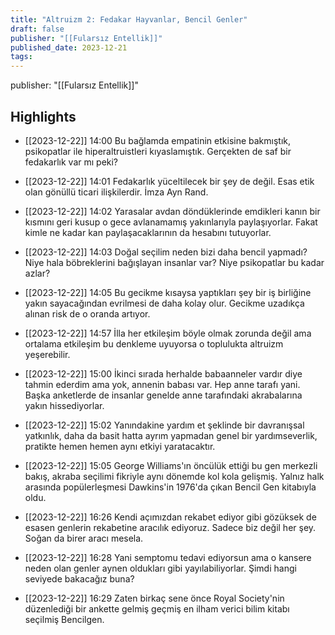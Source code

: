 ```yaml
---
title: "Altruizm 2: Fedakar Hayvanlar, Bencil Genler"
draft: false
publisher: "[[Fularsız Entellik]]"
published_date: 2023-12-21
tags:
---
```

publisher: "[[Fularsız Entellik]]"


## Highlights
* [[2023-12-22]] 14:00  Bu bağlamda empatinin etkisine bakmıştık, psikopatlar ile hiperaltruistleri kıyaslamıştık. Gerçekten de saf bir fedakarlık var mı peki?

* [[2023-12-22]] 14:01  Fedakarlık yüceltilecek bir şey de değil. Esas etik olan gönüllü ticari ilişkilerdir. İmza Ayn Rand.

* [[2023-12-22]] 14:02  Yarasalar avdan döndüklerinde emdikleri kanın bir kısmını geri kusup o gece avlanamamış yakınlarıyla paylaşıyorlar. Fakat kimle ne kadar kan paylaşacaklarının da hesabını tutuyorlar.

* [[2023-12-22]] 14:03  Doğal seçilim neden bizi daha bencil yapmadı? Niye hala böbreklerini bağışlayan insanlar var? Niye psikopatlar bu kadar azlar?

* [[2023-12-22]] 14:05  Bu gecikme kısaysa yaptıkları şey bir iş birliğine yakın sayacağından evrilmesi de daha kolay olur. Gecikme uzadıkça alınan risk de o oranda artıyor.

* [[2023-12-22]] 14:57  İlla her etkileşim böyle olmak zorunda değil ama ortalama etkileşim bu denkleme uyuyorsa o toplulukta altruizm yeşerebilir.

* [[2023-12-22]] 15:00  İkinci sırada herhalde babaanneler vardır diye tahmin ederdim ama yok, annenin babası var. Hep anne tarafı yani. Başka anketlerde de insanlar genelde anne tarafındaki akrabalarına yakın hissediyorlar.

* [[2023-12-22]] 15:02  Yanındakine yardım et şeklinde bir davranışsal yatkınlık, daha da basit hatta ayrım yapmadan genel bir yardımseverlik, pratikte hemen hemen aynı etkiyi yaratacaktır.

* [[2023-12-22]] 15:05  George Williams'ın öncülük ettiği bu gen merkezli bakış, akraba seçilimi fikriyle aynı dönemde kol kola gelişmiş. Yalnız halk arasında popülerleşmesi Dawkins'in 1976'da çıkan Bencil Gen kitabıyla oldu.

* [[2023-12-22]] 16:26  Kendi açımızdan rekabet ediyor gibi gözüksek de esasen genlerin rekabetine aracılık ediyoruz. Sadece biz değil her şey. Soğan da birer aracı mesela.

* [[2023-12-22]] 16:28  Yani semptomu tedavi ediyorsun ama o kansere neden olan genler aynen oldukları gibi yayılabiliyorlar. Şimdi hangi seviyede bakacağız buna?

* [[2023-12-22]] 16:29  Zaten birkaç sene önce Royal Society'nin düzenlediği bir ankette gelmiş geçmiş en ilham verici bilim kitabı seçilmiş Bencilgen.


